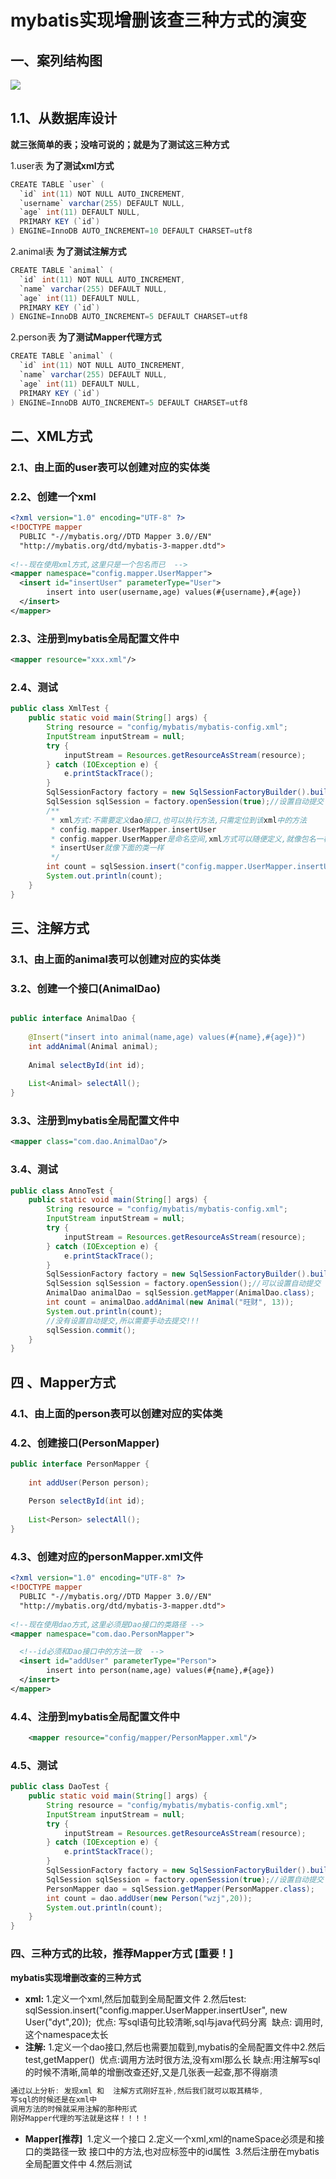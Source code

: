 # mybatis实现增删该查三种方式的演变

## 一、案列结构图

![](./images/2019-05-17_154005.png)



## 1.1、从数据库设**计**

**就三张简单的表；没啥可说的；就是为了测试这三种方式**

1.user表  **为了测试xml方式**

```java
CREATE TABLE `user` (
  `id` int(11) NOT NULL AUTO_INCREMENT,
  `username` varchar(255) DEFAULT NULL,
  `age` int(11) DEFAULT NULL,
  PRIMARY KEY (`id`)
) ENGINE=InnoDB AUTO_INCREMENT=10 DEFAULT CHARSET=utf8
```

2.animal表 **为了测试注解方式**

```java
CREATE TABLE `animal` (
  `id` int(11) NOT NULL AUTO_INCREMENT,
  `name` varchar(255) DEFAULT NULL,
  `age` int(11) DEFAULT NULL,
  PRIMARY KEY (`id`)
) ENGINE=InnoDB AUTO_INCREMENT=5 DEFAULT CHARSET=utf8
```

2.person表 **为了测试Mapper代理方式**

```java
CREATE TABLE `animal` (
  `id` int(11) NOT NULL AUTO_INCREMENT,
  `name` varchar(255) DEFAULT NULL,
  `age` int(11) DEFAULT NULL,
  PRIMARY KEY (`id`)
) ENGINE=InnoDB AUTO_INCREMENT=5 DEFAULT CHARSET=utf8
```

## 二、XML方式

### 2.1、由上面的user表可以创建对应的实体类

### 2.2、创建一个xml

```xml
<?xml version="1.0" encoding="UTF-8" ?>
<!DOCTYPE mapper
  PUBLIC "-//mybatis.org//DTD Mapper 3.0//EN"
  "http://mybatis.org/dtd/mybatis-3-mapper.dtd">
  
<!--现在使用xml方式,这里只是一个包名而已  -->
<mapper namespace="config.mapper.UserMapper"> 
  <insert id="insertUser" parameterType="User">
   		insert into user(username,age) values(#{username},#{age})
  </insert>
</mapper>


```

### 2.3、注册到mybatis全局配置文件中

```xml
<mapper resource="xxx.xml"/>
```



### 2.4、测试

```java
public class XmlTest {
	public static void main(String[] args) {
		String resource = "config/mybatis/mybatis-config.xml";
		InputStream inputStream = null;
		try {
			inputStream = Resources.getResourceAsStream(resource);
		} catch (IOException e) {
			e.printStackTrace();
		}
		SqlSessionFactory factory = new SqlSessionFactoryBuilder().build(inputStream);
		SqlSession sqlSession = factory.openSession(true);//设置自动提交
		/**
		 * xml方式:不需要定义dao接口,也可以执行方法,只需定位到该xml中的方法
		 * config.mapper.UserMapper.insertUser
		 * config.mapper.UserMapper是命名空间,xml方式可以随便定义,就像包名一样,
		 * insertUser就像下面的类一样
		 */
		int count = sqlSession.insert("config.mapper.UserMapper.insertUser", new User("dyt",20));
		System.out.println(count);
	}
}

```



## 三、注解方式

### 3.1、由上面的animal表可以创建对应的实体类

### 3.2、创建一个接口(AnimalDao)



```java

public interface AnimalDao {
	
	@Insert("insert into animal(name,age) values(#{name},#{age})")
	int addAnimal(Animal animal);
	
	Animal selectById(int id);
	
	List<Animal> selectAll();
}

```

### 3.3、注册到mybatis全局配置文件中

```xml
<mapper class="com.dao.AnimalDao"/>
```

### 3.4、测试 

```java
public class AnnoTest {
	public static void main(String[] args) {
		String resource = "config/mybatis/mybatis-config.xml";
		InputStream inputStream = null;
		try {
			inputStream = Resources.getResourceAsStream(resource);
		} catch (IOException e) {
			e.printStackTrace();
		}
		SqlSessionFactory factory = new SqlSessionFactoryBuilder().build(inputStream);
		SqlSession sqlSession = factory.openSession();//可以设置自动提交
		AnimalDao animalDao = sqlSession.getMapper(AnimalDao.class);
		int count = animalDao.addAnimal(new Animal("旺财", 13));
		System.out.println(count);
		//没有设置自动提交,所以需要手动去提交!!!
		sqlSession.commit();
	}
}

```

## 四 、Mapper方式

### 4.1、由上面的person表可以创建对应的实体类

### 4.2、创建接口(PersonMapper)

```java
public interface PersonMapper {
	
	int addUser(Person person);
	
	Person selectById(int id);
	
	List<Person> selectAll();
}

```

### 4.3、创建对应的personMapper.xml文件

```xml
<?xml version="1.0" encoding="UTF-8" ?>
<!DOCTYPE mapper
  PUBLIC "-//mybatis.org//DTD Mapper 3.0//EN"
  "http://mybatis.org/dtd/mybatis-3-mapper.dtd">
  
<!--现在使用dao方式,这里必须是Dao接口的类路径 -->
<mapper namespace="com.dao.PersonMapper"> 

  <!--id必须和Dao接口中的方法一致  -->
  <insert id="addUser" parameterType="Person">
   		insert into person(name,age) values(#{name},#{age})
  </insert>
</mapper>

```

### 4.4、注册到mybatis全局配置文件中

```xml
	<mapper resource="config/mapper/PersonMapper.xml"/>
```

### 4.5、测试

```java
public class DaoTest {
	public static void main(String[] args) {
		String resource = "config/mybatis/mybatis-config.xml";
		InputStream inputStream = null;
		try {
			inputStream = Resources.getResourceAsStream(resource);
		} catch (IOException e) {
			e.printStackTrace();
		}
		SqlSessionFactory factory = new SqlSessionFactoryBuilder().build(inputStream);
		SqlSession sqlSession = factory.openSession(true);//设置自动提交
		PersonMapper dao = sqlSession.getMapper(PersonMapper.class);
		int count = dao.addUser(new Person("wzj",20));
		System.out.println(count);
	}
}

```



### 四、三种方式的比较，推荐Mapper方式  [重要！]

**mybatis实现增删改查的三种方式**

- **xml:**
  ​	1.定义一个xml,然后加载到全局配置文件<mapper resource="xxx.xml"/>
  ​	2.然后test: sqlSession.insert("config.mapper.UserMapper.insertUser", new User("dyt",20));
  ​	优点: 写sql语句比较清晰,sql与java代码分离
  ​	缺点: 调用时,这个namespace太长
- **注解:**
  ​	1.定义一个dao接口,然后也需要加载到,mybatis的全局配置文件中<mapper class="接口的类路径"/>
  ​	2.然后test,getMapper()
  ​	优点:调用方法时很方法,没有xml那么长
  ​	缺点:用注解写sql的时候不清晰,简单的增删改查还好,又是几张表一起查,那不得崩溃
  ​	

```java
通过以上分析: 发现xml 和  注解方式刚好互补,然后我们就可以取其精华,
写sql的时候还是在xml中
调用方法的时候就采用注解的那种形式 
刚好Mapper代理的写法就是这样！！！！
```
- **Mapper[推荐]**
  ​	1.定义一个接口
  ​	2.定义一个xml,xml的nameSpace必须是和接口的类路径一致
  ​	     接口中的方法,也对应标签中的id属性
  ​	3.然后注册在mybatis全局配置文件中
  ​	4.然后测试